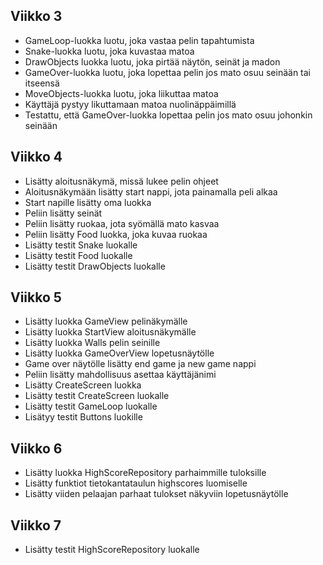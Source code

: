 ## Viikko 3

- GameLoop-luokka luotu, joka vastaa pelin tapahtumista
- Snake-luokka luotu, joka kuvastaa matoa
- DrawObjects luokka luotu, joka pirtää näytön, seinät ja madon
- GameOver-luokka luotu, joka lopettaa pelin jos mato osuu seinään tai
itseensä
- MoveObjects-luokka luotu, joka liikuttaa matoa
- Käyttäjä pystyy likuttamaan matoa nuolinäppäimillä
- Testattu, että GameOver-luokka lopettaa pelin jos mato osuu johonkin
seinään

## Viikko 4

- Lisätty aloitusnäkymä, missä lukee pelin ohjeet
- Aloitusnäkymään lisätty start nappi, jota painamalla peli alkaa
- Start napille lisätty oma luokka
- Peliin lisätty seinät
- Peliin lisätty ruokaa, jota syömällä mato kasvaa
- Peliin lisätty Food luokka, joka kuvaa ruokaa
- Lisätty testit Snake luokalle
- Lisätty testit Food luokalle
- Lisätty testit DrawObjects luokalle

## Viikko 5

- Lisätty luokka GameView pelinäkymälle
- Lisätty luokka StartView aloitusnäkymälle
- Lisätty luokka Walls pelin seinille
- Lisätty luokka GameOverView lopetusnäytölle
- Game over näytölle lisätty end game ja new game nappi
- Peliin lisätty mahdollisuus asettaa käyttäjänimi
- Lisätty CreateScreen luokka
- Lisätty testit CreateScreen luokalle
- Lisätty testit GameLoop luokalle
- Lisätyy testit Buttons luokille

## Viikko 6

- Lisätty luokka HighScoreRepository parhaimmille tuloksille
- Lisätty funktiot tietokantataulun highscores luomiselle
- Lisätty viiden pelaajan parhaat tulokset näkyviin lopetusnäytölle 

## Viikko 7

- Lisätty testit HighScoreRepository luokalle
